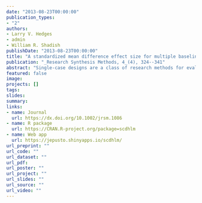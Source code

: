 ```yaml
---
date: "2013-08-23T00:00:00"
publication_types:
- "2"
authors:
- Larry V. Hedges
- admin
- William R. Shadish
publishDate: "2013-08-23T00:00:00"
title: "A standardized mean difference effect size for multiple baseline designs"
publication: "_Research Synthesis Methods, 4_(4), 324--341"
abstract: "Single‐case designs are a class of research methods for evaluating treatment effects by measuring outcomes repeatedly over time while systematically introducing different condition (e.g., treatment and control) to the same individual. The designs are used across fields such as behavior analysis, clinical psychology, special education, and medicine. Emerging standards for single‐case designs have focused attention on methods for summarizing and meta‐analyzing findings and on the need for effect sizes indices that are comparable to those used in between‐subjects designs. In the previous work, we discussed how to define and estimate an effect size that is directly comparable to the standardized mean difference often used in between‐subjects research based on the data from a particular type of single‐case design, the treatment reversal or (AB)k design. This paper extends the effect size measure to another type of single‐case study, the multiple baseline design. We propose estimation methods for the effect size and its variance, study the estimators using simulation, and demonstrate the approach in two applications."
featured: false
image: 
projects: []
tags: 
slides: 
summary: 
links:
- name: Journal
  url: https://dx.doi.org/10.1002/jrsm.1086
- name: R package
  url: https://CRAN.R-project.org/package=scdhlm
- name: Web app
  url: https://jepusto.shinyapps.io/scdhlm/
url_preprint: ""
url_code: ""
url_dataset: ""
url_pdf: 
url_poster: ""
url_project: ""
url_slides: ""
url_source: ""
url_video: ""
---
```

